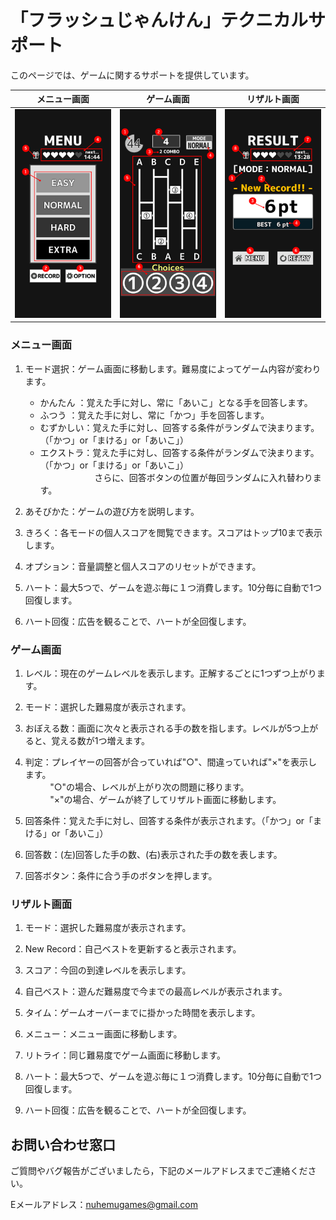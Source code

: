 # 「フラッシュじゃんけん」テクニカルサポート

このページでは、ゲームに関するサポートを提供しています。

|メニュー画面|ゲーム画面|リザルト画面|
|:---:|:---:|:---:|
|<img src="https://github.com/NuhemuGames/TechnicalSupport/blob/main/docs/AmidaQuizee/imgs/MenuScene.png?raw=true" width="320px">|<img src="https://github.com/NuhemuGames/TechnicalSupport/blob/main/docs/AmidaQuizee/imgs/GameScene.png?raw=true" width="320px">|<img src="https://github.com/NuhemuGames/TechnicalSupport/blob/main/docs/AmidaQuizee/imgs/ResultScene.png?raw=true" width="320px">|


### メニュー画面

1. モード選択：ゲーム画面に移動します。難易度によってゲーム内容が変わります。
    - かんたん  ：覚えた手に対し、常に「あいこ」となる手を回答します。
    - ふつう    ：覚えた手に対し、常に「かつ」手を回答します。
    - むずかしい：覚えた手に対し、回答する条件がランダムで決まります。（「かつ」or「まける」or「あいこ」）
    - エクストラ：覚えた手に対し、回答する条件がランダムで決まります。（「かつ」or「まける」or「あいこ」）<br>
&nbsp;&nbsp;&nbsp;&nbsp;&nbsp;&nbsp;&nbsp;&nbsp;&nbsp;&nbsp;&nbsp;&nbsp;&nbsp;&nbsp;&nbsp;&nbsp;&nbsp;&nbsp;&nbsp;&nbsp;&nbsp;&nbsp;さらに、回答ボタンの位置が毎回ランダムに入れ替わります。

2. あそびかた：ゲームの遊び方を説明します。

3. きろく：各モードの個人スコアを閲覧できます。スコアはトップ10まで表示します。

4. オプション：音量調整と個人スコアのリセットができます。

5. ハート：最大5つで、ゲームを遊ぶ毎に１つ消費します。10分毎に自動で1つ回復します。

6. ハート回復：広告を観ることで、ハートが全回復します。

### ゲーム画面

1. レベル：現在のゲームレベルを表示します。正解するごとに1つずつ上がります。

2. モード：選択した難易度が表示されます。

3. おぼえる数：画面に次々と表示される手の数を指します。レベルが5つ上がると、覚える数が1つ増えます。

4. 判定：プレイヤーの回答が合っていれば"○"、間違っていれば"×"を表示します。<br>
&nbsp;&nbsp;&nbsp;&nbsp;&nbsp;&nbsp;&nbsp;&nbsp;&nbsp;&nbsp;"○"の場合、レベルが上がり次の問題に移ります。<br>
&nbsp;&nbsp;&nbsp;&nbsp;&nbsp;&nbsp;&nbsp;&nbsp;&nbsp;&nbsp;"×"の場合、ゲームが終了してリザルト画面に移動します。

5. 回答条件：覚えた手に対し、回答する条件が表示されます。（「かつ」or「まける」or「あいこ」）

6. 回答数：(左)回答した手の数、(右)表示された手の数を表します。

7. 回答ボタン：条件に合う手のボタンを押します。

### リザルト画面

1. モード：選択した難易度が表示されます。

2. New Record：自己ベストを更新すると表示されます。

3. スコア：今回の到達レベルを表示します。

4. 自己ベスト：遊んだ難易度で今までの最高レベルが表示されます。

5. タイム：ゲームオーバーまでに掛かった時間を表示します。

6. メニュー：メニュー画面に移動します。

7. リトライ：同じ難易度でゲーム画面に移動します。

8. ハート：最大5つで、ゲームを遊ぶ毎に１つ消費します。10分毎に自動で1つ回復します。

9. ハート回復：広告を観ることで、ハートが全回復します。

## お問い合わせ窓口

ご質問やバグ報告がございましたら，下記のメールアドレスまでご連絡ください。

Eメールアドレス：nuhemugames@gmail.com